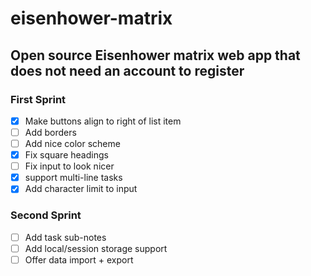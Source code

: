 # eisenhower-matrix
## Open source Eisenhower matrix web app that does not need an account to register

### First Sprint
 - [x] Make buttons align to right of list item
 - [ ] Add borders
 - [ ] Add nice color scheme
 - [x] Fix square headings
 - [ ] Fix input to look nicer
 - [x] support multi-line tasks
 - [x] Add character limit to input
 
 ### Second Sprint
 - [ ] Add task sub-notes
 - [ ] Add local/session storage support
 - [ ] Offer data import + export
